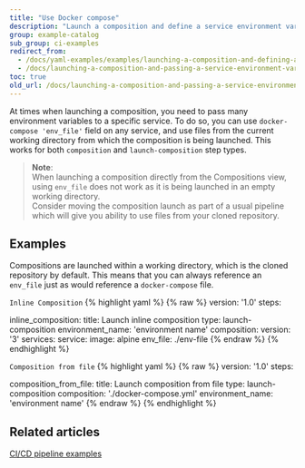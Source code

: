 ```yaml
---
title: "Use Docker compose"
description: "Launch a composition and define a service environment variable using a file"
group: example-catalog
sub_group: ci-examples
redirect_from:
  - /docs/yaml-examples/examples/launching-a-composition-and-defining-a-service-environment-variables-using-a-file/
  - /docs/launching-a-composition-and-passing-a-service-environment-variable-using-a-file/
toc: true
old_url: /docs/launching-a-composition-and-passing-a-service-environment-variable-using-a-file
---
```

At times when launching a composition, you need to pass many environment variables to a specific service.
To do so, you can use `docker-compose 'env_file'` field on any service, and use files from the current working directory from which the composition is being launched.
This works for both `composition` and `launch-composition` step types.

>**Note**:  
  When launching a composition directly from the Compositions view, using `env_file` does not work as it is being launched in an empty working directory.  
  Consider moving the composition launch as part of a usual pipeline which will give you ability to use files from your cloned repository. 


## Examples
Compositions are launched within a working directory, which is the cloned repository by default.
This means that you can always reference an `env_file` just as would reference a `docker-compose` file.

  `Inline Composition`
{% highlight yaml %}
{% raw %}
version: '1.0'
steps:

  inline_composition:
    title: Launch inline composition
    type: launch-composition
    environment_name: 'environment name'
    composition: 
      version: '3'
      services:
        service:
          image: alpine
          env_file: ./env-file
{% endraw %}
{% endhighlight %}


  `Composition from file`
{% highlight yaml %}
{% raw %}
version: '1.0'
steps:

  composition_from_file:
    title: Launch composition from file
    type: launch-composition
    composition: './docker-compose.yml'
    environment_name: 'environment name'
{% endraw %}
{% endhighlight %}

## Related articles
[CI/CD pipeline examples]({{site.baseurl}}/docs/example-catalog/examples/#ci-examples)  
